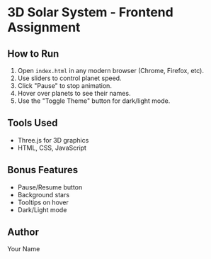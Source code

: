 # 3D Solar System - Frontend Assignment

## How to Run
1. Open `index.html` in any modern browser (Chrome, Firefox, etc).
2. Use sliders to control planet speed.
3. Click "Pause" to stop animation.
4. Hover over planets to see their names.
5. Use the "Toggle Theme" button for dark/light mode.

## Tools Used
- Three.js for 3D graphics
- HTML, CSS, JavaScript

## Bonus Features
- Pause/Resume button
- Background stars
- Tooltips on hover
- Dark/Light mode

## Author
Your Name
